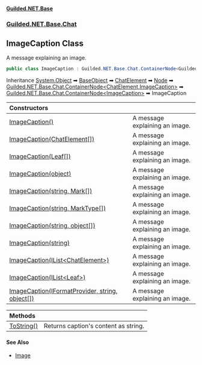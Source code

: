 
#### [Guilded.NET.Base](Guilded_NET_Base 'Guilded_NET_Base')
### [Guilded.NET.Base.Chat](Guilded_NET_Base#Guilded_NET_Base_Chat 'Guilded.NET.Base.Chat')
## ImageCaption Class
A message explaining an image.  
```csharp
public class ImageCaption : Guilded.NET.Base.Chat.ContainerNode<Guilded.NET.Base.Chat.ImageCaption>
```

Inheritance [System.Object](https://docs.microsoft.com/en-us/dotnet/api/System.Object 'System.Object') &#x27A1; [BaseObject](BaseObject 'Guilded.NET.Base.BaseObject') &#x27A1; [ChatElement](ChatElement 'Guilded.NET.Base.Chat.ChatElement') &#x27A1; [Node](Node 'Guilded.NET.Base.Chat.Node') &#x27A1; [Guilded.NET.Base.Chat.ContainerNode&lt;](ContainerNode_T_R_ 'Guilded.NET.Base.Chat.ContainerNode&lt;T,R&gt;')[ChatElement](ChatElement 'Guilded.NET.Base.Chat.ChatElement')[,](ContainerNode_T_R_ 'Guilded.NET.Base.Chat.ContainerNode&lt;T,R&gt;')[ImageCaption](ImageCaption 'Guilded.NET.Base.Chat.ImageCaption')[&gt;](ContainerNode_T_R_ 'Guilded.NET.Base.Chat.ContainerNode&lt;T,R&gt;') &#x27A1; [Guilded.NET.Base.Chat.ContainerNode&lt;](ContainerNode_T_ 'Guilded.NET.Base.Chat.ContainerNode&lt;T&gt;')[ImageCaption](ImageCaption 'Guilded.NET.Base.Chat.ImageCaption')[&gt;](ContainerNode_T_ 'Guilded.NET.Base.Chat.ContainerNode&lt;T&gt;') &#x27A1; ImageCaption  

| Constructors | |
| :--- | :--- |
| [ImageCaption()](ImageCaption_ImageCaption() 'Guilded.NET.Base.Chat.ImageCaption.ImageCaption()') | A message explaining an image.<br/> |
| [ImageCaption(ChatElement[])](ImageCaption_ImageCaption(ChatElement__) 'Guilded.NET.Base.Chat.ImageCaption.ImageCaption(Guilded.NET.Base.Chat.ChatElement[])') | A message explaining an image.<br/> |
| [ImageCaption(Leaf[])](ImageCaption_ImageCaption(Leaf__) 'Guilded.NET.Base.Chat.ImageCaption.ImageCaption(Guilded.NET.Base.Chat.Leaf[])') | A message explaining an image.<br/> |
| [ImageCaption(object)](ImageCaption_ImageCaption(object) 'Guilded.NET.Base.Chat.ImageCaption.ImageCaption(object)') | A message explaining an image.<br/> |
| [ImageCaption(string, Mark[])](ImageCaption_ImageCaption(string_Mark__) 'Guilded.NET.Base.Chat.ImageCaption.ImageCaption(string, Guilded.NET.Base.Chat.Mark[])') | A message explaining an image.<br/> |
| [ImageCaption(string, MarkType[])](ImageCaption_ImageCaption(string_MarkType__) 'Guilded.NET.Base.Chat.ImageCaption.ImageCaption(string, Guilded.NET.Base.Chat.MarkType[])') | A message explaining an image.<br/> |
| [ImageCaption(string, object[])](ImageCaption_ImageCaption(string_object__) 'Guilded.NET.Base.Chat.ImageCaption.ImageCaption(string, object[])') | A message explaining an image.<br/> |
| [ImageCaption(string)](ImageCaption_ImageCaption(string) 'Guilded.NET.Base.Chat.ImageCaption.ImageCaption(string)') | A message explaining an image.<br/> |
| [ImageCaption(IList&lt;ChatElement&gt;)](ImageCaption_ImageCaption(IList_ChatElement_) 'Guilded.NET.Base.Chat.ImageCaption.ImageCaption(System.Collections.Generic.IList&lt;Guilded.NET.Base.Chat.ChatElement&gt;)') | A message explaining an image.<br/> |
| [ImageCaption(IList&lt;Leaf&gt;)](ImageCaption_ImageCaption(IList_Leaf_) 'Guilded.NET.Base.Chat.ImageCaption.ImageCaption(System.Collections.Generic.IList&lt;Guilded.NET.Base.Chat.Leaf&gt;)') | A message explaining an image.<br/> |
| [ImageCaption(IFormatProvider, string, object[])](ImageCaption_ImageCaption(IFormatProvider_string_object__) 'Guilded.NET.Base.Chat.ImageCaption.ImageCaption(System.IFormatProvider, string, object[])') | A message explaining an image.<br/> |

| Methods | |
| :--- | :--- |
| [ToString()](ImageCaption_ToString() 'Guilded.NET.Base.Chat.ImageCaption.ToString()') | Returns caption's content as string.<br/> |

#### See Also
- [Image](Image 'Guilded.NET.Base.Chat.Image')
